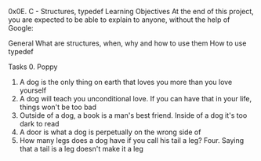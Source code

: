 0x0E. C - Structures, typedef
Learning Objectives
At the end of this project, you are expected to be able to explain to anyone, without the help of Google:

General
What are structures, when, why and how to use them
How to use typedef

Tasks
0. Poppy
1. A dog is the only thing on earth that loves you more than you love yourself
2. A dog will teach you unconditional love. If you can have that in your life, things won't be too bad
3. Outside of a dog, a book is a man's best friend. Inside of a dog it's too dark to read
4. A door is what a dog is perpetually on the wrong side of
5. How many legs does a dog have if you call his tail a leg? Four. Saying that a tail is a leg doesn't make it a leg

